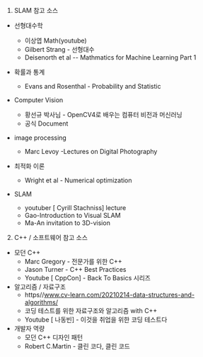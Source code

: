 1. SLAM 참고 소스
* 선형대수학
  * 이상엽 Math(youtube)
  * Gilbert Strang - 선형대수
  * Deisenorth et al -- Mathmatics for Machine Learning Part 1 

* 확률과 통계
  * Evans and Rosenthal - Probability and Statistic
* Computer Vision
  * 황선규 박사님 - OpenCV4로 배우는 컴퓨터 비전과 머신러닝
  * 공식 Document
* image processing
  * Marc Levoy -Lectures on Digital Photography

* 최적화 이론
  * Wright et al - Numerical optimization
* SLAM
  * youtuber [ Cyrill Stachniss] lecture
  * Gao-Introduction to Visual SLAM
  * Ma-An invitation to 3D-vision

2. C++ / 소프트웨어 참고 소스
* 모던 C++
  * Marc Gregory - 전문가를 위한 C++
  * Jason Turner - C++ Best Practices
  * Youtube [ CppCon] - Back To Basics 시리즈
* 알고리즘 / 자료구조
  * https//www.cv-learn.com/20210214-data-structures-and-algorithms/
  * 코딩 테스트를 위한 자료구조와 알고리즘 with C++
  * Youtube [ 나동빈] - 이것을 취업을 위한 코딩 테스트다
* 개발자 역량
  * 모던 C++ 디자인 패턴
  * Robert C.Martin - 클린 코다, 클린 코드